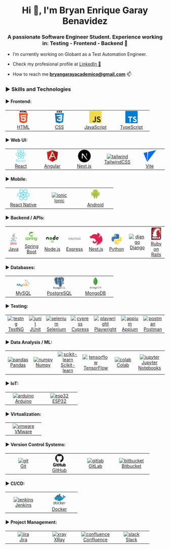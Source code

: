 <h1 align="center">Hi 👋, I'm Bryan Enrique Garay Benavidez</h1>
<h3 align="center">A passionate Software Engineer Student. Experience working in: Testing - Frontend - Backend  🚀
</h3>

- I’m currently working on Globant as a Test Automation Engineer.

- Check my profesional profile at <a href="https://www.linkedin.com/in/bg99astro/" target="blank" rel="nofollow">LinkedIn 💼</a> 

- How to reach me **bryangarayacademico@gmail.com** 📫 

<h3 align="left">▶ Skills and Technologies</h3>

<h4 align="left">▶ Frontend:</h4>
<table>
  <tr>
    <td align="center" width="100">
      <a href="https://www.w3.org/html/" target="_blank" rel="nofollow">
        <img src="https://raw.githubusercontent.com/devicons/devicon/master/icons/html5/html5-original-wordmark.svg" alt="html5" width="40" height="40"/><br />
        HTML
      </a>
    </td>
    <td align="center" width="100">
      <a href="https://www.w3schools.com/css/" target="_blank" rel="nofollow">
        <img src="https://raw.githubusercontent.com/devicons/devicon/master/icons/css3/css3-original-wordmark.svg" alt="css3" width="40" height="40"/><br />
        CSS
      </a>
    </td>
    <td align="center" width="100">
      <a href="https://www.javascript.com/" target="_blank" rel="nofollow">
        <img src="https://raw.githubusercontent.com/devicons/devicon/master/icons/javascript/javascript-original.svg" alt="javascript" width="40" height="40"/><br />
        JavaScript
      </a>
    </td>
    <td align="center" width="100">
      <a href="https://www.typescriptlang.org/" target="_blank" rel="nofollow">
        <img src="https://raw.githubusercontent.com/devicons/devicon/master/icons/typescript/typescript-original.svg" alt="typescript" width="40" height="40"/><br />
        TypeScript
      </a>
    </td>
  </tr>
</table>

<h4 align="left">▶ Web UI:</h4>
<table>
  <tr>
    <td align="center" width="100">
      <a href="https://reactjs.org/" target="_blank" rel="nofollow">
        <img src="https://raw.githubusercontent.com/devicons/devicon/master/icons/react/react-original-wordmark.svg" alt="react" width="40" height="40"/><br />
        React
      </a>
    </td>
    <td align="center" width="100">
      <a href="https://angular.io/" target="_blank" rel="nofollow">
        <img src="https://raw.githubusercontent.com/devicons/devicon/master/icons/angularjs/angularjs-original.svg" alt="angular" width="40" height="40"/><br />
        Angular
      </a>
    </td>
    <td align="center" width="100">
      <a href="https://nextjs.org/" target="_blank" rel="nofollow">
        <img src="https://github.com/devicons/devicon/raw/master/icons/nextjs/nextjs-original.svg" alt="nextjs" width="40" height="40"/><br />
        Next.js
      </a>
    </td>
    <td align="center" width="100">
      <a href="https://tailwindcss.com/" target="_blank" rel="nofollow">
        <img src="https://www.vectorlogo.zone/logos/tailwindcss/tailwindcss-icon.svg" alt="tailwind" width="40" height="40"/><br />
        TailwindCSS
      </a>
    </td>
    <td align="center" width="100">
      <a href="https://vitejs.dev/" target="_blank" rel="nofollow">
        <img src="https://raw.githubusercontent.com/devicons/devicon/master/icons/vite/vite-original.svg" alt="vite" width="40" height="40"/><br />
        Vite
      </a>
    </td>
  </tr>
</table>

<h4 align="left">▶ Mobile:</h4>
<table>
  <tr>
    <td align="center" width="100">
      <a href="https://reactnative.dev/" target="_blank" rel="nofollow">
        <img src="https://raw.githubusercontent.com/devicons/devicon/master/icons/react/react-original.svg" alt="react native" width="40" height="40"/><br />
        React Native
      </a>
    </td>
    <td align="center" width="100">
      <a href="https://ionicframework.com/" target="_blank" rel="nofollow">
        <img src="https://upload.wikimedia.org/wikipedia/commons/d/d1/Ionic_Logo.svg" alt="ionic" width="40" height="40"/><br />
        Ionic
      </a>
    </td>
    <td align="center" width="100">
      <a href="https://www.android.com/" target="_blank" rel="nofollow">
        <img src="https://raw.githubusercontent.com/devicons/devicon/master/icons/android/android-original-wordmark.svg" alt="android" width="40" height="40"/><br />
        Android
      </a>
    </td>
  </tr>
</table>

<h4 align="left">▶ Backend / APIs:</h4>
<table>
  <tr>
    <td align="center" width="100">
      <a href="https://www.java.com/" target="_blank" rel="nofollow">
        <img src="https://raw.githubusercontent.com/devicons/devicon/master/icons/java/java-original-wordmark.svg" alt="java" width="40" height="40"/><br />
        Java
      </a>
    </td>
    <td align="center" width="100">
      <a href="https://spring.io/projects/spring-boot" target="_blank" rel="nofollow">
        <img src="https://raw.githubusercontent.com/devicons/devicon/master/icons/spring/spring-original-wordmark.svg" alt="spring boot" width="40" height="40"/><br />
        Spring Boot
      </a>
    </td>
    <td align="center" width="100">
      <a href="https://nodejs.org" target="_blank" rel="nofollow">
        <img src="https://raw.githubusercontent.com/devicons/devicon/master/icons/nodejs/nodejs-original-wordmark.svg" alt="nodejs" width="40" height="40"/><br />
        Node.js
      </a>
    </td>
    <td align="center" width="100">
      <a href="https://expressjs.com/" target="_blank" rel="nofollow">
        <img src="https://raw.githubusercontent.com/devicons/devicon/master/icons/express/express-original-wordmark.svg" alt="express" width="40" height="40"/><br />
        Express
      </a>
    </td>
    <td align="center" width="100">
      <a href="https://nestjs.com/" target="_blank" rel="nofollow">
        <img src="https://raw.githubusercontent.com/devicons/devicon/master/icons/nestjs/nestjs-plain.svg" alt="nestjs" width="40" height="40"/><br />
        Nest.js
      </a>
    </td>
    <td align="center" width="100">
      <a href="https://www.python.org/" target="_blank" rel="nofollow">
        <img src="https://raw.githubusercontent.com/devicons/devicon/master/icons/python/python-original.svg" alt="python" width="40" height="40"/><br />
        Python
      </a>
    </td>
    <td align="center" width="100">
      <a href="https://www.djangoproject.com/" target="_blank" rel="nofollow">
        <img src="https://github.com/rahuldkjain/github-profile-readme-generator/blob/master/src/images/icons/Framework/django.svg" alt="django" width="40" height="40"/><br />
        Django
      </a>
    </td>
    <td align="center" width="100">
      <a href="https://rubyonrails.org/" target="_blank" rel="nofollow">
        <img src="https://raw.githubusercontent.com/devicons/devicon/master/icons/rails/rails-original-wordmark.svg" alt="ruby on rails" width="40" height="40"/><br />
        Ruby on Rails
      </a>
    </td>
  </tr>
</table>

<h4 align="left">▶ Databases:</h4>
<table>
  <tr>
    <td align="center" width="100">
      <a href="https://www.mysql.com/" target="_blank" rel="nofollow">
        <img src="https://raw.githubusercontent.com/devicons/devicon/master/icons/mysql/mysql-original-wordmark.svg" alt="mysql" width="40" height="40"/><br />
        MySQL
      </a>
    </td>
    <td align="center" width="100">
      <a href="https://www.postgresql.org/" target="_blank" rel="nofollow">
        <img src="https://raw.githubusercontent.com/devicons/devicon/master/icons/postgresql/postgresql-original-wordmark.svg" alt="postgresql" width="40" height="40"/><br />
        PostgreSQL
      </a>
    </td>
    <td align="center" width="100">
      <a href="https://www.mongodb.com/" target="_blank" rel="nofollow">
        <img src="https://raw.githubusercontent.com/devicons/devicon/master/icons/mongodb/mongodb-original-wordmark.svg" alt="mongodb" width="40" height="40"/><br />
        MongoDB
      </a>
    </td>
  </tr>
</table>

<h4 align="left">▶ Testing:</h4>
<table>
  <tr>
    <td align="center" width="100">
      <a href="https://testng.org/doc/" target="_blank" rel="nofollow">
        <img src="https://avatars.githubusercontent.com/u/19369327?s=280&v=4" alt="testng" width="40" height="40"/><br />
        TestNG
      </a>
    </td>
    <td align="center" width="100">
      <a href="https://junit.org/junit5/" target="_blank" rel="nofollow">
        <img src="https://avatars.githubusercontent.com/u/23334362?s=280&v=4" alt="junit" width="40" height="40"/><br />
        JUnit
      </a>
    </td>
    <td align="center" width="100">
      <a href="https://www.selenium.dev/" target="_blank" rel="nofollow">
        <img src="https://github.com/rahuldkjain/github-profile-readme-generator/blob/master/src/images/icons/Testing/selenium.svg" alt="selenium" width="40" height="40"/><br />
        Selenium
      </a>
    </td>
    <td align="center" width="100">
      <a href="https://www.cypress.io/" target="_blank" rel="nofollow">
        <img src="https://github.com/rahuldkjain/github-profile-readme-generator/blob/master/src/images/icons/Testing/cypress.svg" alt="cypress" width="40" height="40"/><br />
        Cypress
      </a>
    </td>
    <td align="center" width="100">
      <a href="https://playwright.dev/" target="_blank" rel="nofollow">
        <img src="https://playwright.dev/img/playwright-logo.svg" alt="playwright" width="40" height="40"/><br />
        Playwright
      </a>
    </td>
    <td align="center" width="100">
      <a href="https://appium.io/" target="_blank" rel="nofollow">
        <img src="https://appium.io/img/appium-logo.svg" alt="appium" width="40" height="40"/><br />
        Appium
      </a>
    </td>
    <td align="center" width="100">
      <a href="https://www.postman.com/" target="_blank" rel="nofollow">
        <img src="https://www.vectorlogo.zone/logos/getpostman/getpostman-icon.svg" alt="postman" width="40" height="40"/><br />
        Postman
      </a>
    </td>
  </tr>
</table>

<h4 align="left">▶ Data Analysis / ML:</h4>
<table>
  <tr>
    <td align="center" width="100">
      <a href="https://pandas.pydata.org/" target="_blank" rel="nofollow">
        <img src="https://pandas.pydata.org/static/img/pandas_white.svg" alt="pandas" width="40" height="40"/><br />
        Pandas
      </a>
    </td>
    <td align="center" width="100">
      <a href="https://numpy.org/" target="_blank" rel="nofollow">
        <img src="https://numpy.org/images/logo.svg" alt="numpy" width="40" height="40"/><br />
        Numpy
      </a>
    </td>
    <td align="center" width="100">
      <a href="https://scikit-learn.org/" target="_blank" rel="nofollow">
        <img src="https://upload.wikimedia.org/wikipedia/commons/0/05/Scikit_learn_logo_small.svg" alt="scikit-learn" width="40" height="40"/><br />
        Scikit-learn
      </a>
    </td>
    <td align="center" width="100">
      <a href="https://www.tensorflow.org/" target="_blank" rel="nofollow">
        <img src="https://upload.wikimedia.org/wikipedia/commons/2/2d/Tensorflow_logo.svg" alt="tensorflow" width="40" height="40"/><br />
        TensorFlow
      </a>
    </td>
    <td align="center" width="100">
      <a href="https://colab.research.google.com/" target="_blank" rel="nofollow">
        <img src="https://upload.wikimedia.org/wikipedia/commons/d/d0/Google_Colaboratory_SVG_Logo.svg" alt="colab" width="40" height="40"/><br />
        Colab
      </a>
    </td>
    <td align="center" width="100">
      <a href="https://jupyter.org/" target="_blank" rel="nofollow">
        <img src="https://upload.wikimedia.org/wikipedia/commons/3/38/Jupyter_logo.svg" alt="jupyter" width="40" height="40"/><br />
        Jupyter Notebooks
      </a>
    </td>
  </tr>
</table>

<h4 align="left">▶ IoT:</h4>
<table>
  <tr>
    <td align="center" width="100">
      <a href="https://www.arduino.cc/" target="_blank" rel="nofollow">
        <img src="https://upload.wikimedia.org/wikipedia/commons/8/87/Arduino_Logo.svg" alt="arduino" width="40" height="40"/><br />
        Arduino
      </a>
    </td>
    <td align="center" width="100">
      <a href="https://www.espressif.com/en/products/socs/esp32" target="_blank" rel="nofollow">
        <img src="https://upload.wikimedia.org/wikipedia/commons/2/28/ESP32_Logo.svg" alt="esp32" width="40" height="40"/><br />
        ESP32
      </a>
    </td>
  </tr>
</table>

<h4 align="left">▶ Virtualization:</h4>
<table>
  <tr>
    <td align="center" width="100">
      <a href="https://www.vmware.com/" target="_blank" rel="nofollow">
        <img src="https://upload.wikimedia.org/wikipedia/commons/5/5e/VMware_logo.svg" alt="vmware" width="40" height="40"/><br />
        VMware
      </a>
    </td>
  </tr>
</table>

<h4 align="left">▶ Version Control Systems:</h4>
<table>
  <tr>
    <td align="center" width="100">
      <a href="https://git-scm.com/" target="_blank" rel="nofollow">
        <img src="https://www.vectorlogo.zone/logos/git-scm/git-scm-icon.svg" alt="git" width="40" height="40"/><br />
        Git
      </a>
    </td>
    <td align="center" width="100">
      <a href="https://github.com/" target="_blank" rel="nofollow">
        <img src="https://raw.githubusercontent.com/devicons/devicon/master/icons/github/github-original-wordmark.svg" alt="github" width="40" height="40"/><br />
        GitHub
      </a>
    </td>
    <td align="center" width="100">
      <a href="https://gitlab.com/" target="_blank" rel="nofollow">
        <img src="https://upload.wikimedia.org/wikipedia/commons/e/e1/GitLab_logo.svg" alt="gitlab" width="40" height="40"/><br />
        GitLab
      </a>
    </td>
    <td align="center" width="100">
      <a href="https://bitbucket.org/" target="_blank" rel="nofollow">
        <img src="https://www.vectorlogo.zone/logos/bitbucket/bitbucket-icon.svg" alt="bitbucket" width="40" height="40"/><br />
        Bitbucket
      </a>
    </td>
  </tr>
</table>

<h4 align="left">▶ CI/CD:</h4>
<table>
  <tr>
    <td align="center" width="100">
      <a href="https://www.jenkins.io/" target="_blank" rel="nofollow">
        <img src="https://www.vectorlogo.zone/logos/jenkins/jenkins-icon.svg" alt="jenkins" width="40" height="40"/><br />
        Jenkins
      </a>
    </td>
    <td align="center" width="100">
      <a href="https://www.docker.com/" target="_blank" rel="nofollow">
        <img src="https://raw.githubusercontent.com/devicons/devicon/master/icons/docker/docker-original-wordmark.svg" alt="docker" width="40" height="40"/><br />
        Docker
      </a>
    </td>
  </tr>
</table>

<h4 align="left">▶ Project Management:</h4>
<table>
  <tr>
    <td align="center" width="100">
      <a href="https://www.atlassian.com/software/jira" target="_blank" rel="nofollow">
        <img src="https://www.vectorlogo.zone/logos/atlassian_jira/atlassian_jira-icon.svg" alt="jira" width="40" height="40"/><br />
        Jira
      </a>
    </td>
    <td align="center" width="100">
      <a href="https://www.atlassian.com/software/xray" target="_blank" rel="nofollow">
        <img src="https://images.g2crowd.com/uploads/product/image/large_detail/large_detail_1513519915/xray.png" alt="xray" width="40" height="40"/><br />
        XRay
      </a>
    </td>
    <td align="center" width="100">
      <a href="https://www.atlassian.com/software/confluence" target="_blank" rel="nofollow">
        <img src="https://upload.wikimedia.org/wikipedia/commons/4/47/Confluence_logo.svg" alt="confluence" width="40" height="40"/><br />
        Confluence
      </a>
    </td>
    <td align="center" width="100">
      <a href="https://slack.com/" target="_blank" rel="nofollow">
        <img src="https://upload.wikimedia.org/wikipedia/commons/7/76/Slack_Icon.png" alt="slack" width="40" height="40"/><br />
        Slack
      </a>
    </td>
  </tr>
</table>
